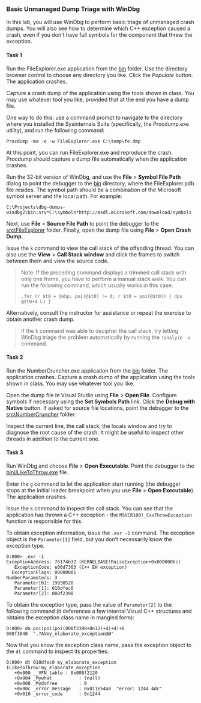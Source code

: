 ### Basic Unmanaged Dump Triage with WinDbg

In this lab, you will use WinDbg to perform basic triage of unmanaged crash dumps. You will also see how to determine which C++ exception caused a crash, even if you don't have full symbols for the component that threw the exception.

#### Task 1

Run the FileExplorer.exe application from the [bin](bin/) folder. Use the directory browser control to choose any directory you like. Click the *Populate* button. The application crashes.

Capture a crash dump of the application using the tools shown in class. You may use whatever tool you like, provided that at the end you have a dump file.

One way to do this: use a command prompt to navigate to the directory where you installed the Sysinternals Suite (specifically, the Procdump.exe utility), and run the following command:

```
Procdump -ma -e -w FileExplorer.exe C:\temp\fe.dmp
```

At this point, you can run FileExplorer.exe and reproduce the crash. Procdump should capture a dump file automatically when the application crashes.

Run the 32-bit version of WinDbg, and use the **File** > **Symbol File Path** dialog to point the debugger to the [bin](bin/) directory, where the FileExplorer.pdb file resides. The symbol path should be a combination of the Microsoft symbol server and the local path. For example:

```
C:\Projects\dbg-dumps-windbg2\bin;srv*C:\symbols*http://msdl.microsoft.com/download/symbols
```

Next, use **File** > **Source File Path** to point the debugger to the [src\FileExplorer](src/FileExplorer/) folder. Finally, open the dump file using **File** > **Open Crash Dump**.

Issue the `k` command to view the call stack of the offending thread. You can also use the **View** > **Call Stack window** and click the frames to switch between them and view the source code.

> Note: If the preceding command displays a trimmed call stack with only one frame, you have to perform a manual stack walk. You can run the following command, which usually works in this case:
>
> ```
> .for (r $t0 = @ebp; poi(@$t0) != 0; r $t0 = poi(@$t0)) { dps @$t0+4 L1 }
> ```

Alternatively, consult the instructor for assistance or repeat the exercise to obtain another crash dump.

> If the `k` command was able to decipher the call stack, try letting WinDbg triage the problem automatically by running the `!analyze -v` command.

#### Task 2

Run the NumberCruncher.exe application from the [bin](bin/) folder. The application crashes. Capture a crash dump of the application using the tools shown in class. You may use whatever tool you like.

Open the dump file in Visual Studio using **File** > **Open File**. Configure symbols if necessary using the **Set Symbols Path** link. Click the **Debug with Native** button. If asked for source file locations, point the debugger to the [src\NumberCruncher](src/NumberCruncher/) folder.

Inspect the current line, the call stack, the locals window and try to diagnose the root cause of the crash. It might be useful to inspect other threads in addition to the current one.

#### Task 3

Run WinDbg and choose **File** > **Open Executable**. Point the debugger to the [bin\ILikeToThrow.exe](bin/ILikeToThrow.exe) file.

Enter the `g` command to let the application start running (the debugger stops at the initial loader breakpoint when you use **File** > **Open Executable**). The application crashes.

Issue the `k` command to inspect the call stack. You can see that the application has thrown a C++ exception - the `MSVCR100!_CxxThrowException` function is responsible for this.

To obtain exception information, issue the `.exr -1` command. The exception object is the `Parameter[1]` field, but you don’t necessarily know the exception type.

```
0:000> .exr -1
ExceptionAddress: 76174b32 (KERNELBASE!RaiseException+0x0000006c)
   ExceptionCode: e06d7363 (C++ EH exception)
  ExceptionFlags: 00000001
NumberParameters: 3
   Parameter[0]: 19930520
   Parameter[1]: 010dfec0
   Parameter[2]: 008f2398
```

To obtain the exception type, pass the value of `Parameter[2]` to the following command (it deferences a few internal Visual C++ structures and obtains the exception class name in mangled form):

```
0:000> da poi(poi(poi(008f2398+0n12)+4)+4)+8
008f3040  ".?AVmy_elaborate_exception@@"
```

Now that you know the exception class name, pass the exception object to the `dt` command to inspect its properties:

```
0:000> dt 010dfec0 my_elaborate_exception
ILikeToThrow!my_elaborate_exception
   +0x000 __VFN_table : 0x008f2120 
   +0x004 _Mywhat          : (null) 
   +0x008 _Mydofree        : 0
   +0x00c _error_message   : 0x011e54a8  "error: 1244 4dc"
   +0x010 _error_code      : 0n1244
```
